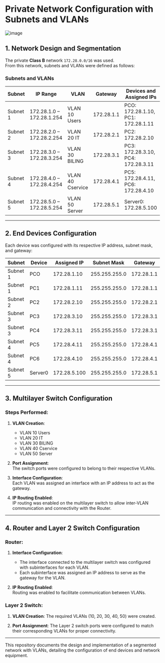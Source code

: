 # Private Network Configuration with Subnets and VLANs
![image](https://github.com/user-attachments/assets/932c2d04-b7d0-44af-9b33-3bf377ab6787)

## 1. Network Design and Segmentation

The private **Class B** network `172.28.0.0/16` was used.  
From this network, subnets and VLANs were defined as follows:

### Subnets and VLANs
| **Subnet**  | **IP Range**           | **VLAN**          | **Gateway**           | **Devices and Assigned IPs**                  |
|-------------|------------------------|-------------------|-----------------------|-----------------------------------------------|
| Subnet 1    | 172.28.1.0 – 172.28.1.254 | VLAN 10 Users   | 172.28.1.1           | PCO: 172.28.1.10, PC1: 172.28.1.11            |
| Subnet 2    | 172.28.2.0 – 172.28.2.254 | VLAN 20 IT      | 172.28.2.1           | PC2: 172.28.2.10                              |
| Subnet 3    | 172.28.3.0 – 172.28.3.254 | VLAN 30 BILING  | 172.28.3.1           | PC3: 172.28.3.10, PC4: 172.28.3.11            |
| Subnet 4    | 172.28.4.0 – 172.28.4.254 | VLAN 40 Cservice | 172.28.4.1           | PC5: 172.28.4.11, PC6: 172.28.4.10            |
| Subnet 5    | 172.28.5.0 – 172.28.5.254 | VLAN 50 Server  | 172.28.5.1           | Server0: 172.28.5.100                         |

---

## 2. End Devices Configuration

Each device was configured with its respective IP address, subnet mask, and gateway:

| **Subnet**   | **Device**   | **Assigned IP**  | **Subnet Mask**       | **Gateway**          |
|--------------|--------------|------------------|-----------------------|----------------------|
| Subnet 1     | PCO          | 172.28.1.10      | 255.255.255.0         | 172.28.1.1          |
| Subnet 1     | PC1          | 172.28.1.11      | 255.255.255.0         | 172.28.1.1          |
| Subnet 2     | PC2          | 172.28.2.10      | 255.255.255.0         | 172.28.2.1          |
| Subnet 3     | PC3          | 172.28.3.10      | 255.255.255.0         | 172.28.3.1          |
| Subnet 3     | PC4          | 172.28.3.11      | 255.255.255.0         | 172.28.3.1          |
| Subnet 4     | PC5          | 172.28.4.11      | 255.255.255.0         | 172.28.4.1          |
| Subnet 4     | PC6          | 172.28.4.10      | 255.255.255.0         | 172.28.4.1          |
| Subnet 5     | Server0      | 172.28.5.100     | 255.255.255.0         | 172.28.5.1          |

---

## 3. Multilayer Switch Configuration

### Steps Performed:
1. **VLAN Creation**:  
   - VLAN 10 Users  
   - VLAN 20 IT  
   - VLAN 30 BILING  
   - VLAN 40 Cservice  
   - VLAN 50 Server  

2. **Port Assignment**:  
   The switch ports were configured to belong to their respective VLANs.

3. **Interface Configuration**:  
   Each VLAN was assigned an interface with an IP address to act as the gateway.

4. **IP Routing Enabled**:  
   IP routing was enabled on the multilayer switch to allow inter-VLAN communication and connectivity with the Router.

---

## 4. Router and Layer 2 Switch Configuration

### Router:
1. **Interface Configuration**:
   - The interface connected to the multilayer switch was configured with subinterfaces for each VLAN.
   - Each subinterface was assigned an IP address to serve as the gateway for the VLAN.

2. **IP Routing Enabled**:  
   Routing was enabled to facilitate communication between VLANs.

### Layer 2 Switch:
1. **VLAN Creation**:
   The required VLANs (10, 20, 30, 40, 50) were created.

2. **Port Assignment**:
   The Layer 2 switch ports were configured to match their corresponding VLANs for proper connectivity.

---

This repository documents the design and implementation of a segmented network with VLANs, detailing the configuration of end devices and network equipment.

